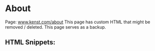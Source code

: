 # About

Page: www.kenst.com/about
This page has custom HTML that might be removed / deleted. This page serves as a backup.

## HTML Snippets:
